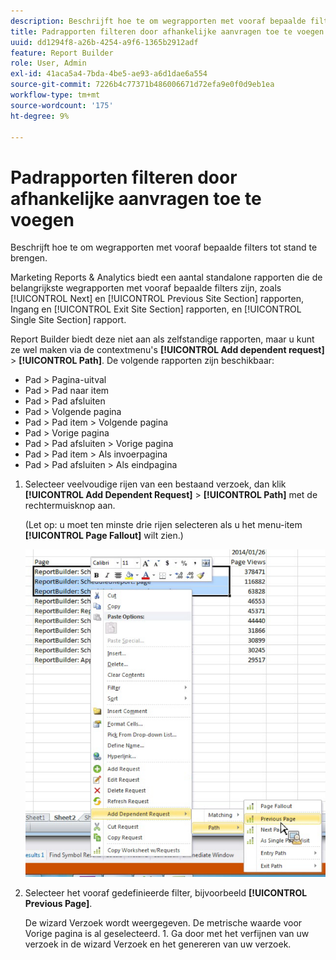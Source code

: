 ```yaml
---
description: Beschrijft hoe te om wegrapporten met vooraf bepaalde filters tot stand te brengen.
title: Padrapporten filteren door afhankelijke aanvragen toe te voegen
uuid: dd1294f8-a26b-4254-a9f6-1365b2912adf
feature: Report Builder
role: User, Admin
exl-id: 41aca5a4-7bda-4be5-ae93-a6d1dae6a554
source-git-commit: 7226b4c77371b486006671d72efa9e0f0d9eb1ea
workflow-type: tm+mt
source-wordcount: '175'
ht-degree: 9%

---
```


# Padrapporten filteren door afhankelijke aanvragen toe te voegen

Beschrijft hoe te om wegrapporten met vooraf bepaalde filters tot stand te brengen.

Marketing Reports &amp; Analytics biedt een aantal standalone rapporten die de belangrijkste wegrapporten met vooraf bepaalde filters zijn, zoals [!UICONTROL Next] en [!UICONTROL Previous Site Section] rapporten, Ingang en [!UICONTROL Exit Site Section] rapporten, en [!UICONTROL Single Site Section] rapport.

Report Builder biedt deze niet aan als zelfstandige rapporten, maar u kunt ze wel maken via de contextmenu&#39;s **[!UICONTROL Add dependent request]** > **[!UICONTROL Path]**. De volgende rapporten zijn beschikbaar:

* Pad > Pagina-uitval
* Pad > Pad naar item
* Pad > Pad afsluiten
* Pad > Volgende pagina
* Pad > Pad item > Volgende pagina
* Pad > Vorige pagina
* Pad > Pad afsluiten > Vorige pagina
* Pad > Pad item > Als invoerpagina
* Pad > Pad afsluiten > Als eindpagina

1. Selecteer veelvoudige rijen van een bestaand verzoek, dan klik **[!UICONTROL Add Dependent Request]** > **[!UICONTROL Path]** met de rechtermuisknop aan.

   (Let op: u moet ten minste drie rijen selecteren als u het menu-item **[!UICONTROL Page Fallout]** wilt zien.)

   ![](assets/dependen_request.png)

1. Selecteer het vooraf gedefinieerde filter, bijvoorbeeld **[!UICONTROL Previous Page]**.

   De wizard Verzoek wordt weergegeven. De metrische waarde voor Vorige pagina is al geselecteerd. 1. Ga door met het verfijnen van uw verzoek in de wizard Verzoek en het genereren van uw verzoek.
